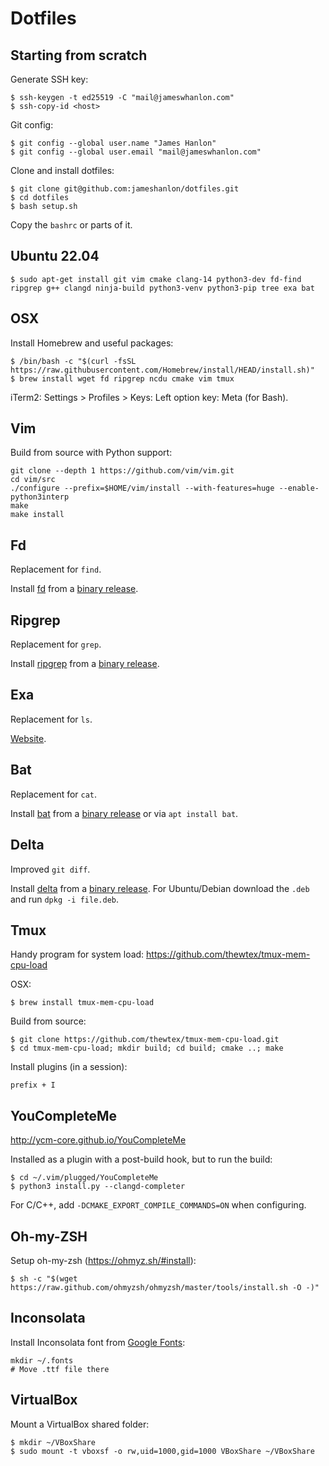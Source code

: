 # Dotfiles

## Starting from scratch

Generate SSH key:
```
$ ssh-keygen -t ed25519 -C "mail@jameswhanlon.com"
$ ssh-copy-id <host>
```
Git config:
```
$ git config --global user.name "James Hanlon"
$ git config --global user.email "mail@jameswhanlon.com"
```

Clone and install dotfiles:
```
$ git clone git@github.com:jameshanlon/dotfiles.git
$ cd dotfiles
$ bash setup.sh
```
Copy the `bashrc` or parts of it.

## Ubuntu 22.04

```
$ sudo apt-get install git vim cmake clang-14 python3-dev fd-find ripgrep g++ clangd ninja-build python3-venv python3-pip tree exa bat
```

## OSX

Install Homebrew and useful packages:
```
$ /bin/bash -c "$(curl -fsSL https://raw.githubusercontent.com/Homebrew/install/HEAD/install.sh)"
$ brew install wget fd ripgrep ncdu cmake vim tmux
```

iTerm2:
Settings > Profiles > Keys: Left option key: Meta (for Bash).

## Vim

Build from source with Python support:
```
git clone --depth 1 https://github.com/vim/vim.git
cd vim/src
./configure --prefix=$HOME/vim/install --with-features=huge --enable-python3interp
make
make install
```

## Fd

Replacement for `find`.

Install [fd](https://github.com/sharkdp/fd) from a [binary release](https://github.com/sharkdp/fd/releases).

## Ripgrep

Replacement for `grep`.

Install [ripgrep](https://github.com/BurntSushi/ripgrep) from a [binary release](https://github.com/BurntSushi/ripgrep/releases).

## Exa

Replacement for `ls`.

[Website](https://the.exa.website).

## Bat

Replacement for `cat`.

Install [bat](https://github.com/sharkdp/bat) from a [binary release](https://github.com/sharkdp/bat/releases) or via `apt install bat`.

## Delta

Improved `git diff`.

Install [delta](https://github.com/dandavison/delta) from a
[binary release](https://github.com/dandavison/delta/releases).
For Ubuntu/Debian download the `.deb` and run `dpkg -i file.deb`.

## Tmux

Handy program for system load:
https://github.com/thewtex/tmux-mem-cpu-load

OSX:
```
$ brew install tmux-mem-cpu-load
```

Build from source:
```
$ git clone https://github.com/thewtex/tmux-mem-cpu-load.git
$ cd tmux-mem-cpu-load; mkdir build; cd build; cmake ..; make
```

Install plugins (in a session):
```
prefix + I
```

## YouCompleteMe

http://ycm-core.github.io/YouCompleteMe

Installed as a plugin with a post-build hook, but to run the build:
```
$ cd ~/.vim/plugged/YouCompleteMe
$ python3 install.py --clangd-completer
```
For C/C++, add ``-DCMAKE_EXPORT_COMPILE_COMMANDS=ON`` when configuring.

## Oh-my-ZSH

Setup oh-my-zsh (https://ohmyz.sh/#install):
```
$ sh -c "$(wget https://raw.github.com/ohmyzsh/ohmyzsh/master/tools/install.sh -O -)"
```

## Inconsolata

Install Inconsolata font from [Google Fonts](https://fonts.google.com/specimen/Inconsolata):
```
mkdir ~/.fonts
# Move .ttf file there
```

## VirtualBox

Mount a VirtualBox shared folder:
```
$ mkdir ~/VBoxShare
$ sudo mount -t vboxsf -o rw,uid=1000,gid=1000 VBoxShare ~/VBoxShare
```
